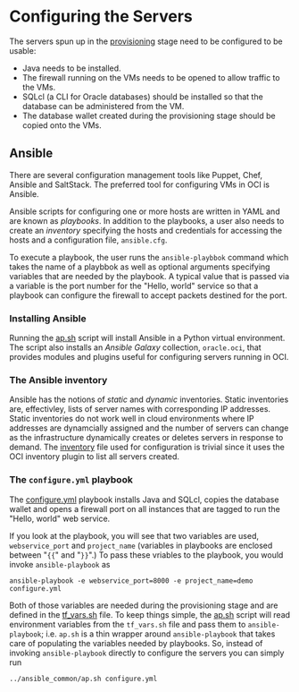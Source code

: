 # Configuring the Servers
The servers spun up in the [provisioning](../1_provision) stage need to be configured to be usable:
 * Java needs to be installed.
 * The firewall running on the VMs needs to be opened to allow traffic to the VMs.
 * SQLcl (a CLI for Oracle databases) should be installed so that the database can be administered from the VM.
 * The database wallet created during the provisioning stage should be copied onto the VMs.
   
## Ansible
There are several configuration management tools like Puppet, Chef, Ansible and SaltStack. The preferred
tool for configuring VMs in OCI is Ansible.

Ansible scripts for configuring one or more hosts are written
in YAML and are known as *playbooks*. In addition to the playbooks, a user also needs to create an *inventory*
specifying the hosts and credentials for accessing the hosts and a configuration file, `ansible.cfg`.

To execute a playbook, the user runs the `ansible-playbbok` command which takes the name of a playbbok as well
as optional arguments specifying variables that are needed by the playbook. A typical value that is passed
via a variable is the port number for the "Hello, world" service so that a playbook can configure the firewall
to accept packets destined for the port.

### Installing Ansible
Running the [ap.sh](../ansible_common/ap.sh) script will install Ansible in a Python virtual environment. The script
also installs an *Ansible Galaxy* collection, `oracle.oci`, that provides modules and plugins useful for configuring servers
running in OCI.

### The Ansible inventory
Ansible has the notions of *static* and *dynamic* inventories. Static inventories are, effectivley, lists of server names
with corresponding IP addresses. Static inventories do not work well in cloud environments where IP addresses are
dynamcially assigned and the number of servers can change as the infrastructure dynamically creates or deletes servers in
response to demand. The [inventory](../ansible_common/inventory.oci.yml) file used for configuration is trivial since it
uses the OCI inventory plugin to list all servers created.

### The `configure.yml` playbook
The [configure.yml](./configure.yml) playbook installs Java and SQLcl, copies the database wallet and opens a firewall port on all
instances that are tagged to run the "Hello, world" web service.

If you look at the playbook, you will see that two variables are used, `webservice_port` and `project_name` (variables in playbooks are
enclosed between "`{{`" and "`}}`".) To pass these vriables to the playbook, you would invoke `ansible-playbook` as

```
ansible-playbook -e webservice_port=8000 -e project_name=demo configure.yml
```

Both of those variables are needed during the provisioning stage and are defined in the [tf_vars.sh](../configuration_parameters_common.sh.tmpl)
file. To keep things simple, the [ap.sh](../ansible_common/ap.sh) script will read environment variables from the `tf_vars.sh` file and
pass them to `ansible-playbook`; i.e. `ap.sh` is a thin wrapper around `ansible-playbook` that takes care of populating the variables needed
by playbooks. So, instead of invoking `ansible-playbook` directly to configure the servers you can simply run

```
../ansible_common/ap.sh configure.yml
```
